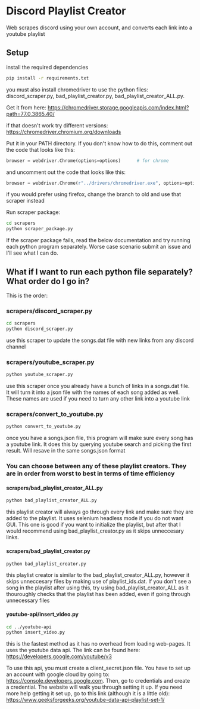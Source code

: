 # Discord Playlist Creator
Web scrapes discord using your own account, and converts each link into a youtube playlist

## Setup
install the required dependencies

```sh
pip install -r requirements.txt
```

you must also install chromedriver to use the python files: discord_scraper.py, bad_playlist_creator.py, bad_playlist_creator_ALL.py.

Get it from here: https://chromedriver.storage.googleapis.com/index.html?path=77.0.3865.40/

if that doesn't work try different versions: https://chromedriver.chromium.org/downloads

Put it in your PATH directory. If you don't know how to do this, comment out the code that looks like this:
```python
browser = webdriver.Chrome(options=options)      # for chrome
```
and uncomment out the code that looks like this: 
```python
browser = webdriver.Chrome(r"../drivers/chromedriver.exe", options=options)    
```
if you would prefer using firefox, change the branch to old and use that scraper instead

Run scraper package:
```sh
cd scrapers
python scraper_package.py
```

If the scraper package fails, read the below documentation and try running each python program separately. Worse case scenario submit an issue and I'll see what I can do. 

## What if I want to run each python file separately? What order do I go in?
This is the order:
### scrapers/discord_scraper.py
```sh
cd scrapers
python discord_scraper.py
```
use this scraper to update the songs.dat file with new links from any discord channel 

### scrapers/youtube_scraper.py
```sh
python youtube_scraper.py
```
use this scraper once you already have a bunch of links in a songs.dat file. It will turn it into a json file with the names of each song added as well. These names are used if you need to turn any other link into a youtube link

### scrapers/convert_to_youtube.py
```sh
python convert_to_youtube.py
```
once you have a songs.json file, this program will make sure every song has a youtube link. It does this by querying youtube search and picking the first result. Will resave in the same songs.json format

### You can choose between any of these playlist creators. They are in order from worst to best in terms of time efficiency
#### scrapers/bad_playlist_creator_ALL.py
```sh
python bad_playlist_creator_ALL.py
```
this playlist creator will always go through every link and make sure they are added to the playlist. It uses selenium headless mode if you do not want GUI. This one is good if you want to initialize the playlist, but after that I would recommend using bad_playlist_creator.py as it skips unneccesary links. 

#### scrapers/bad_playlist_creator.py
```sh
python bad_playlist_creator.py
```
this playlist creator is similar to the bad_playlist_creator_ALL.py, however it skips unneccesary files by making use of playlist_ids.dat. If you don't see a song in the playlist after using this, try using bad_playlist_creator_ALL as it thouroughly checks that the playlist has been added, even if  going through unnecessary files

#### youtube-api/insert_video.py
```sh
cd ../youtube-api
python insert_video.py
```
this is the fastest method as it has no overhead from loading web-pages. It uses the youtube data api. The link can be found here: https://developers.google.com/youtube/v3

To use this api, you must create a client_secret.json file. You have to set up an account with google cloud by going to: https://console.developers.google.com. Then, go to credentials and create a credential. The website will walk you through setting it up. If you need more help getting it set up, go to this link (although it is a little old): https://www.geeksforgeeks.org/youtube-data-api-playlist-set-1/

